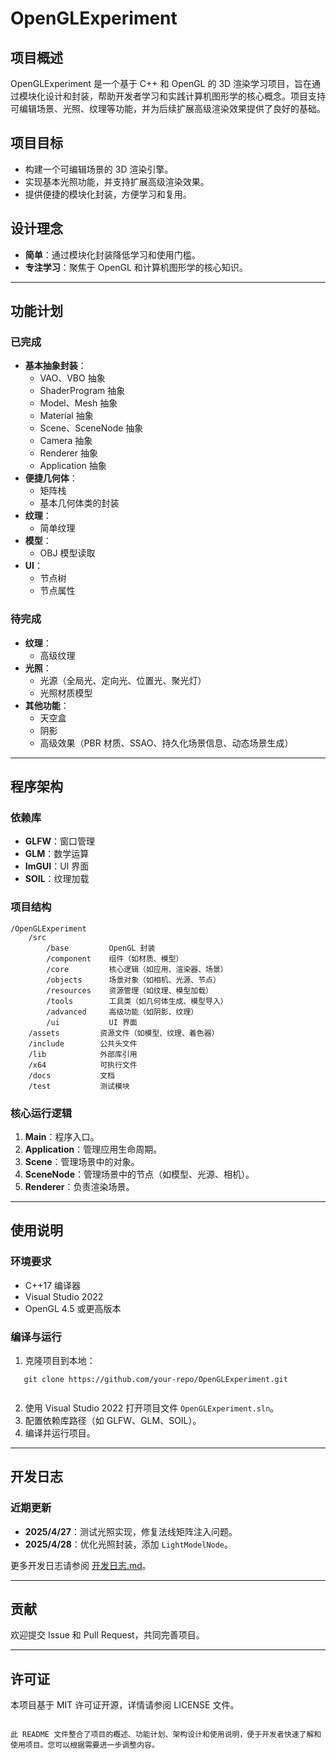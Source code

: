 # OpenGLExperiment

## 项目概述
OpenGLExperiment 是一个基于 C++ 和 OpenGL 的 3D 渲染学习项目，旨在通过模块化设计和封装，帮助开发者学习和实践计算机图形学的核心概念。项目支持可编辑场景、光照、纹理等功能，并为后续扩展高级渲染效果提供了良好的基础。

## 项目目标
- 构建一个可编辑场景的 3D 渲染引擎。
- 实现基本光照功能，并支持扩展高级渲染效果。
- 提供便捷的模块化封装，方便学习和复用。

## 设计理念
- **简单**：通过模块化封装降低学习和使用门槛。
- **专注学习**：聚焦于 OpenGL 和计算机图形学的核心知识。

---

## 功能计划
### 已完成
- **基本抽象封装**：
  - VAO、VBO 抽象
  - ShaderProgram 抽象
  - Model、Mesh 抽象
  - Material 抽象
  - Scene、SceneNode 抽象
  - Camera 抽象
  - Renderer 抽象
  - Application 抽象
- **便捷几何体**：
  - 矩阵栈
  - 基本几何体类的封装
- **纹理**：
  - 简单纹理
- **模型**：
  - OBJ 模型读取
- **UI**：
  - 节点树
  - 节点属性

### 待完成
- **纹理**：
  - 高级纹理
- **光照**：
  - 光源（全局光、定向光、位置光、聚光灯）
  - 光照材质模型
- **其他功能**：
  - 天空盒
  - 阴影
  - 高级效果（PBR 材质、SSAO、持久化场景信息、动态场景生成）

---

## 程序架构
### 依赖库
- **GLFW**：窗口管理
- **GLM**：数学运算
- **ImGUI**：UI 界面
- **SOIL**：纹理加载

### 项目结构

```
/OpenGLExperiment
	/src
		/base         OpenGL 封装
		/component    组件（如材质、模型）
		/core         核心逻辑（如应用、渲染器、场景）
		/objects      场景对象（如相机、光源、节点）
		/resources    资源管理（如纹理、模型加载）
		/tools        工具类（如几何体生成、模型导入）
		/advanced     高级功能（如阴影、纹理）
		/ui           UI 界面
	/assets         资源文件（如模型、纹理、着色器）
	/include        公共头文件
	/lib            外部库引用
	/x64            可执行文件
	/docs           文档
	/test           测试模块

```

### 核心运行逻辑
1. **Main**：程序入口。
2. **Application**：管理应用生命周期。
3. **Scene**：管理场景中的对象。
4. **SceneNode**：管理场景中的节点（如模型、光源、相机）。
5. **Renderer**：负责渲染场景。

---

## 使用说明
### 环境要求
- C++17 编译器
- Visual Studio 2022
- OpenGL 4.5 或更高版本

### 编译与运行
1. 克隆项目到本地：
   
```
   git clone https://github.com/your-repo/OpenGLExperiment.git
   
```
2. 使用 Visual Studio 2022 打开项目文件 `OpenGLExperiment.sln`。
3. 配置依赖库路径（如 GLFW、GLM、SOIL）。
4. 编译并运行项目。

---

## 开发日志
### 近期更新
- **2025/4/27**：测试光照实现，修复法线矩阵注入问题。
- **2025/4/28**：优化光照封装，添加 `LightModelNode`。

更多开发日志请参阅 [开发日志.md](docs/开发日志.md)。

---

## 贡献
欢迎提交 Issue 和 Pull Request，共同完善项目。

---

## 许可证
本项目基于 MIT 许可证开源，详情请参阅 LICENSE 文件。

```

此 README 文件整合了项目的概述、功能计划、架构设计和使用说明，便于开发者快速了解和使用项目。您可以根据需要进一步调整内容。